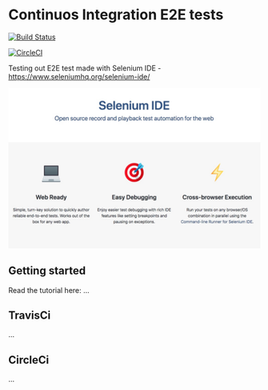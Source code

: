 # Continuos Integration E2E tests

[![Build Status](https://travis-ci.org/Giorat/continuos_integration_e2e_selenium.svg?branch=master)](https://travis-ci.org/Giorat/continuos_integration_e2e_selenium)

[![CircleCI](https://circleci.com/gh/Giorat/continuos_integration_e2e_selenium.svg?style=svg)](https://circleci.com/gh/Giorat/continuos_integration_e2e_selenium)

Testing out E2E test made with Selenium IDE - https://www.seleniumhq.org/selenium-ide/

![Selenium Ide open source E2E testing](./imgs/selenium.jpeg)

## Getting started 
Read the tutorial here: ...

## TravisCi
...

## CircleCi
...

